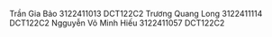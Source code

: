 Trần Gia Bảo 3122411013 DCT122C2
Trương Quang Long 3122411114 DCT122C2
Ngguyễn Võ Minh Hiếu 3122411057 DCT122C2
